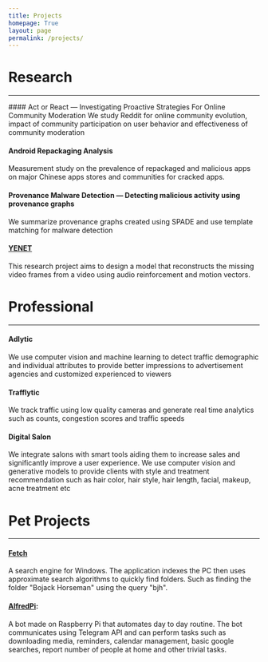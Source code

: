 ```yaml
---
title: Projects
homepage: True
layout: page
permalink: /projects/
---
```


# Research
<hr>
#### Act or React — Investigating Proactive Strategies For Online Community Moderation
We study Reddit for online community evolution, impact of community participation on user behavior and effectiveness of community moderation
<br/>

#### Android Repackaging Analysis
Measurement study on the prevalence of repackaged and malicious apps on major Chinese apps stores and communities for cracked apps. 
<br/>

#### Provenance Malware Detection — Detecting malicious activity using provenance graphs
We summarize provenance graphs created using SPADE and use template matching for malware detection
<br/>

#### [YENET](https://github.com/hussamh10/yenet)
This research project aims to design a model that reconstructs the missing video frames from a video using audio reinforcement and motion vectors.
<br/>

# Professional
<hr>

#### Adlytic
We use computer vision and machine learning to detect traffic demographic and individual attributes to provide better impressions to advertisement agencies and customized experienced to viewers
#### Trafflytic
We track traffic using low quality cameras and generate real time analytics such as counts, congestion scores and traffic speeds
#### Digital Salon
We integrate salons with smart tools aiding them to increase sales and significantly improve a user experience. We use computer vision and generative models to provide clients with style and treatment recommendation such as hair color, hair style, hair length, facial, makeup, acne treatment etc

# Pet Projects
<hr>

#### [Fetch](https://github.com/hussamh10/fetch)
A search engine for Windows. The application indexes the PC then uses approximate search algorithms to quickly find folders. Such as finding the folder "Bojack Horseman" using the query "bjh". 
<br/>

#### [AlfredPi](https://github.com/hussamh10/alfredpi):
A bot made on Raspberry Pi that automates day to day routine. The bot communicates using Telegram API and can perform tasks such as downloading media, reminders, calendar management, basic google searches, report number of people at home and other trivial tasks.
<br/>
